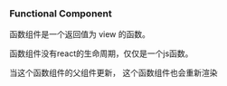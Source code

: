### Functional Component

函数组件是一个返回值为 view 的函数。

函数组件没有react的生命周期，仅仅是一个js函数。

当这个函数组件的父组件更新， 这个函数组件也会重新渲染
